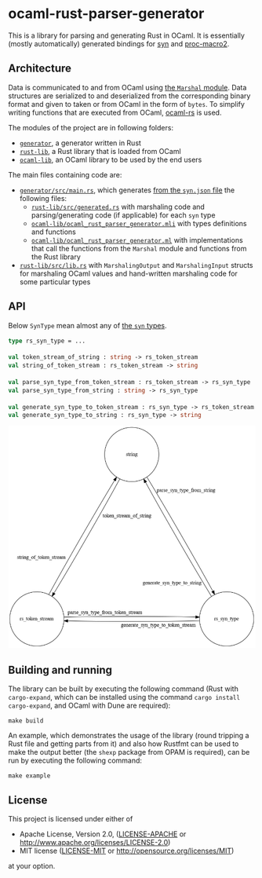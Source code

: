 ocaml-rust-parser-generator
===

This is a library for parsing and generating Rust in OCaml. It is essentially
(mostly automatically) generated bindings
for [syn](https://github.com/dtolnay/syn)
and [proc-macro2](https://github.com/alexcrichton/proc-macro2).

## Architecture

Data is communicated to and from OCaml
using [the `Marshal` module](https://ocaml.org/api/Marshal.html). Data
structures are serialized to and deserialized from the corresponding binary
format and given to taken or from OCaml in the form of `bytes`. To simplify
writing functions that are executed from
OCaml, [ocaml-rs](https://github.com/zshipko/ocaml-rs) is used.

The modules of the project are in following folders:

* [`generator`](generator), a generator written in Rust
* [`rust-lib`](rust-lib), a Rust library that is loaded from OCaml
* [`ocaml-lib`](generator), an OCaml library to be used by the end users

The main files containing code are:

* [`generator/src/main.rs`](generator/src/main.rs), which
  generates [from the `syn.json` file](https://docs.rs/syn-codegen/0.2.0/syn_codegen/)
  the following files:
    * [`rust-lib/src/generated.rs`](rust-lib/src/generated.rs) with marshaling
      code and parsing/generating code (if applicable) for each `syn` type
    * [`ocaml-lib/ocaml_rust_parser_generator.mli`](ocaml-lib/ocaml_rust_parser_generator.mli)
      with types definitions and functions
    * [`ocaml-lib/ocaml_rust_parser_generator.ml`](ocaml-lib/ocaml_rust_parser_generator.ml)
      with implementations that call the functions from the `Marshal` module and
      functions from the Rust library
* [`rust-lib/src/lib.rs`](rust-lib/src/lib.rs) with `MarshalingOutput`
  and `MarshalingInput` structs for marshaling OCaml values and hand-written
  marshaling code for some particular types

## API

Below `SynType` mean almost any
of [the `syn` types](https://docs.rs/syn/1.0.72/syn/#structs).

```ocaml
type rs_syn_type = ...

val token_stream_of_string : string -> rs_token_stream
val string_of_token_stream : rs_token_stream -> string

val parse_syn_type_from_token_stream : rs_token_stream -> rs_syn_type
val parse_syn_type_from_string : string -> rs_syn_type

val generate_syn_type_to_token_stream : rs_syn_type -> rs_token_stream
val generate_syn_type_to_string : rs_syn_type -> string
```

![API](images/api.png)

## Building and running

The library can be built by executing the following command (Rust
with `cargo-expand`, which can be installed using the
command `cargo install cargo-expand`, and OCaml with Dune are required):

```shell
make build
```

An example, which demonstrates the usage of the library (round tripping a Rust
file and getting parts from it) and also how Rustfmt can be used to make the
output better (the `shexp` package from OPAM is required), can be run by
executing the following command:

```shell
make example
```

## License

This project is licensed under either of

* Apache License, Version 2.0, ([LICENSE-APACHE](LICENSE-APACHE) or
  http://www.apache.org/licenses/LICENSE-2.0)
* MIT license ([LICENSE-MIT](LICENSE-MIT) or
  http://opensource.org/licenses/MIT)

at your option.

